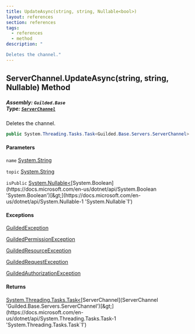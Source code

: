 ```yaml
---
title: UpdateAsync(string, string, Nullable<bool>)
layout: references
section: references
tags:
  - references
  - method
description: "

Deletes the channel."
---
```


## ServerChannel.UpdateAsync(string, string, Nullable<bool>) Method
##### **Assembly:** `Guilded.Base`<br/>**Type:** [`ServerChannel`](ServerChannel 'Guilded.Base.Servers.ServerChannel')

Deletes the channel.

```csharp
public System.Threading.Tasks.Task<Guilded.Base.Servers.ServerChannel> UpdateAsync(string? name=null, string? topic=null, System.Nullable<bool> isPublic=null);
```
#### Parameters

<a name='Guilded.Base.Servers.ServerChannel.UpdateAsync(string,string,System.Nullable_bool_).name'></a>

`name` [System.String](https://docs.microsoft.com/en-us/dotnet/api/System.String 'System.String')

<a name='Guilded.Base.Servers.ServerChannel.UpdateAsync(string,string,System.Nullable_bool_).topic'></a>

`topic` [System.String](https://docs.microsoft.com/en-us/dotnet/api/System.String 'System.String')

<a name='Guilded.Base.Servers.ServerChannel.UpdateAsync(string,string,System.Nullable_bool_).isPublic'></a>

`isPublic` [System.Nullable&lt;](https://docs.microsoft.com/en-us/dotnet/api/System.Nullable-1 'System.Nullable`1')[System.Boolean](https://docs.microsoft.com/en-us/dotnet/api/System.Boolean 'System.Boolean')[&gt;](https://docs.microsoft.com/en-us/dotnet/api/System.Nullable-1 'System.Nullable`1')

#### Exceptions

[GuildedException](GuildedException 'Guilded.Base.GuildedException')

[GuildedPermissionException](GuildedPermissionException 'Guilded.Base.GuildedPermissionException')

[GuildedResourceException](GuildedResourceException 'Guilded.Base.GuildedResourceException')

[GuildedRequestException](GuildedRequestException 'Guilded.Base.GuildedRequestException')

[GuildedAuthorizationException](GuildedAuthorizationException 'Guilded.Base.GuildedAuthorizationException')

#### Returns
[System.Threading.Tasks.Task&lt;](https://docs.microsoft.com/en-us/dotnet/api/System.Threading.Tasks.Task-1 'System.Threading.Tasks.Task`1')[ServerChannel](ServerChannel 'Guilded.Base.Servers.ServerChannel')[&gt;](https://docs.microsoft.com/en-us/dotnet/api/System.Threading.Tasks.Task-1 'System.Threading.Tasks.Task`1')